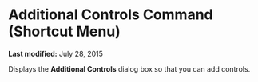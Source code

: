 
# Additional Controls Command (Shortcut Menu)

 **Last modified:** July 28, 2015

Displays the  **Additional Controls** dialog box so that you can add controls.
